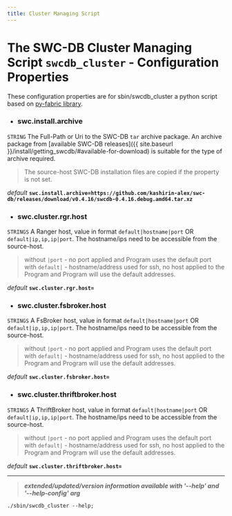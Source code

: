 ```yaml
---
title: Cluster Managing Script
---
```




# The SWC-DB Cluster Managing Script ```swcdb_cluster``` - Configuration Properties
These configuration properties are for sbin/swcdb_cluster a python script based on [py-fabric library](https://www.fabfile.org/).


* ### swc.install.archive
```STRING```
The Full-Path or Uri to the SWC-DB `tar` archive package. An archive package from [available SWC-DB releases]({{ site.baseurl }}/install/getting_swcdb/#available-for-download) is suitable for the type of archive required.
> The source-host SWC-DB installation files are copied if the property is not set.

  _default_ **```swc.install.archive=https://github.com/kashirin-alex/swc-db/releases/download/v0.4.16/swcdb-0.4.16.debug.amd64.tar.xz```**


* ### swc.cluster.rgr.host
```STRINGS```
A Ranger host, value in format ```default|hostname|port``` OR ```default|ip,ip,ip|port```. The hostname/ips need to be accessible from the source-host. 
> without ```|port``` - no port applied and Program uses the default port \
> with ```default|``` - hostname/address used for ssh, no host applied to the Program and Program will use the default addresses.

  _default_ **```swc.cluster.rgr.host=```**


* ### swc.cluster.fsbroker.host
```STRINGS```
A FsBroker host, value in format ```default|hostname|port``` OR ```default|ip,ip,ip|port```. The hostname/ips need to be accessible from the source-host. 
> without ```|port``` - no port applied and Program uses the default port \
> with ```default|``` - hostname/address used for ssh, no host applied to the Program and Program will use the default addresses.

  _default_ **```swc.cluster.fsbroker.host=```**



* ### swc.cluster.thriftbroker.host
```STRINGS```
A ThriftBroker host, value in format ```default|hostname|port``` OR ```default|ip,ip,ip|port```. The hostname/ips need to be accessible from the source-host. 
> without ```|port``` - no port applied and Program uses the default port \
> with ```default|``` - hostname/address used for ssh, no host applied to the Program and Program will use the default addresses.

  _default_ **```swc.cluster.thriftbroker.host=```**



***

 > _**extended/updated/version information available with '--help' and '--help-config' arg**_

```
./sbin/swcdb_cluster --help;
```

